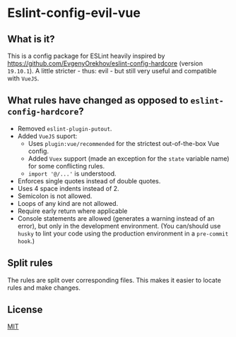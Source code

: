 # Eslint-config-evil-vue

## What is it?

This is a config package for ESLint heavily inspired by <https://github.com/EvgenyOrekhov/eslint-config-hardcore> (version `19.10.1`).
A little stricter - thus: evil - but still very useful and compatible with `VueJS`.

## What rules have changed as opposed to `eslint-config-hardcore`?

* Removed `eslint-plugin-putout`.
* Added `VueJS` suport:
    - Uses `plugin:vue/recommended` for the strictest out-of-the-box Vue config.
    - Added `Vuex` support (made an exception for the `state` variable name) for some conflicting rules.
    - `import '@/...'` is understood.
* Enforces single quotes instead of double quotes.
* Uses 4 space indents instead of 2.
* Semicolon is not allowed.
* Loops of any kind are not allowed.
* Require early return where applicable
* Console statements are allowed (generates a warning instead of an error), but only in the development environment. (You can/should use `husky` to lint your code using the production environment in a `pre-commit hook`.)

## Split rules

The rules are split over corresponding files. This makes it easier to locate rules and make changes.

## License

[MIT](LICENSE)
